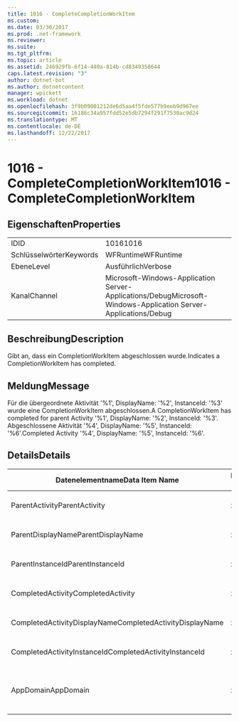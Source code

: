 ```yaml
---
title: 1016 - CompleteCompletionWorkItem
ms.custom: 
ms.date: 03/30/2017
ms.prod: .net-framework
ms.reviewer: 
ms.suite: 
ms.tgt_pltfrm: 
ms.topic: article
ms.assetid: 246929fb-6f14-440a-814b-cd8349350644
caps.latest.revision: "3"
author: dotnet-bot
ms.author: dotnetcontent
manager: wpickett
ms.workload: dotnet
ms.openlocfilehash: 3f9b09001212de6d5aa4f5fde577b9eeb9d967ee
ms.sourcegitcommit: 16186c34a957fdd52e5db7294f291f7530ac9d24
ms.translationtype: MT
ms.contentlocale: de-DE
ms.lasthandoff: 12/22/2017
---
```

# <a name="1016---completecompletionworkitem"></a><span data-ttu-id="d52e7-102">1016 - CompleteCompletionWorkItem</span><span class="sxs-lookup"><span data-stu-id="d52e7-102">1016 - CompleteCompletionWorkItem</span></span>
## <a name="properties"></a><span data-ttu-id="d52e7-103">Eigenschaften</span><span class="sxs-lookup"><span data-stu-id="d52e7-103">Properties</span></span>  
  
|||  
|-|-|  
|<span data-ttu-id="d52e7-104">ID</span><span class="sxs-lookup"><span data-stu-id="d52e7-104">ID</span></span>|<span data-ttu-id="d52e7-105">1016</span><span class="sxs-lookup"><span data-stu-id="d52e7-105">1016</span></span>|  
|<span data-ttu-id="d52e7-106">Schlüsselwörter</span><span class="sxs-lookup"><span data-stu-id="d52e7-106">Keywords</span></span>|<span data-ttu-id="d52e7-107">WFRuntime</span><span class="sxs-lookup"><span data-stu-id="d52e7-107">WFRuntime</span></span>|  
|<span data-ttu-id="d52e7-108">Ebene</span><span class="sxs-lookup"><span data-stu-id="d52e7-108">Level</span></span>|<span data-ttu-id="d52e7-109">Ausführlich</span><span class="sxs-lookup"><span data-stu-id="d52e7-109">Verbose</span></span>|  
|<span data-ttu-id="d52e7-110">Kanal</span><span class="sxs-lookup"><span data-stu-id="d52e7-110">Channel</span></span>|<span data-ttu-id="d52e7-111">Microsoft-Windows-Application Server-Applications/Debug</span><span class="sxs-lookup"><span data-stu-id="d52e7-111">Microsoft-Windows-Application Server-Applications/Debug</span></span>|  
  
## <a name="description"></a><span data-ttu-id="d52e7-112">Beschreibung</span><span class="sxs-lookup"><span data-stu-id="d52e7-112">Description</span></span>  
 <span data-ttu-id="d52e7-113">Gibt an, dass ein CompletionWorkItem abgeschlossen wurde.</span><span class="sxs-lookup"><span data-stu-id="d52e7-113">Indicates a CompletionWorkItem has completed.</span></span>  
  
## <a name="message"></a><span data-ttu-id="d52e7-114">Meldung</span><span class="sxs-lookup"><span data-stu-id="d52e7-114">Message</span></span>  
 <span data-ttu-id="d52e7-115">Für die übergeordnete Aktivität '%1', DisplayName: '%2', InstanceId: '%3' wurde eine CompletionWorkItem abgeschlossen.</span><span class="sxs-lookup"><span data-stu-id="d52e7-115">A CompletionWorkItem has completed for parent Activity '%1', DisplayName: '%2', InstanceId: '%3'.</span></span> <span data-ttu-id="d52e7-116">Abgeschlossene Aktivität '%4', DisplayName: '%5', InstanceId: '%6'.</span><span class="sxs-lookup"><span data-stu-id="d52e7-116">Completed Activity '%4', DisplayName: '%5', InstanceId: '%6'.</span></span>  
  
## <a name="details"></a><span data-ttu-id="d52e7-117">Details</span><span class="sxs-lookup"><span data-stu-id="d52e7-117">Details</span></span>  
  
|<span data-ttu-id="d52e7-118">Datenelementname</span><span class="sxs-lookup"><span data-stu-id="d52e7-118">Data Item Name</span></span>|<span data-ttu-id="d52e7-119">Datenelementtyp</span><span class="sxs-lookup"><span data-stu-id="d52e7-119">Data Item Type</span></span>|<span data-ttu-id="d52e7-120">Beschreibung</span><span class="sxs-lookup"><span data-stu-id="d52e7-120">Description</span></span>|  
|--------------------|--------------------|-----------------|  
|<span data-ttu-id="d52e7-121">ParentActivity</span><span class="sxs-lookup"><span data-stu-id="d52e7-121">ParentActivity</span></span>|<span data-ttu-id="d52e7-122">xs:string</span><span class="sxs-lookup"><span data-stu-id="d52e7-122">xs:string</span></span>|<span data-ttu-id="d52e7-123">Der Typname der übergeordneten Aktivität.</span><span class="sxs-lookup"><span data-stu-id="d52e7-123">The type name of the parent activity.</span></span>|  
|<span data-ttu-id="d52e7-124">ParentDisplayName</span><span class="sxs-lookup"><span data-stu-id="d52e7-124">ParentDisplayName</span></span>|<span data-ttu-id="d52e7-125">xs:string</span><span class="sxs-lookup"><span data-stu-id="d52e7-125">xs:string</span></span>|<span data-ttu-id="d52e7-126">Der Anzeigename der übergeordneten Aktivität.</span><span class="sxs-lookup"><span data-stu-id="d52e7-126">The display name of the parent activity.</span></span>|  
|<span data-ttu-id="d52e7-127">ParentInstanceId</span><span class="sxs-lookup"><span data-stu-id="d52e7-127">ParentInstanceId</span></span>|<span data-ttu-id="d52e7-128">xs:string</span><span class="sxs-lookup"><span data-stu-id="d52e7-128">xs:string</span></span>|<span data-ttu-id="d52e7-129">Die Instanz-ID der übergeordneten Aktivität.</span><span class="sxs-lookup"><span data-stu-id="d52e7-129">The instance id of the parent activity.</span></span>|  
|<span data-ttu-id="d52e7-130">CompletedActivity</span><span class="sxs-lookup"><span data-stu-id="d52e7-130">CompletedActivity</span></span>|<span data-ttu-id="d52e7-131">xs:string</span><span class="sxs-lookup"><span data-stu-id="d52e7-131">xs:string</span></span>|<span data-ttu-id="d52e7-132">Der Typname der abgeschlossenen Aktivität.</span><span class="sxs-lookup"><span data-stu-id="d52e7-132">The type name of the completed activity.</span></span>|  
|<span data-ttu-id="d52e7-133">CompletedActivityDisplayName</span><span class="sxs-lookup"><span data-stu-id="d52e7-133">CompletedActivityDisplayName</span></span>|<span data-ttu-id="d52e7-134">xs:string</span><span class="sxs-lookup"><span data-stu-id="d52e7-134">xs:string</span></span>|<span data-ttu-id="d52e7-135">Der Anzeigename der abgeschlossenen Aktivität.</span><span class="sxs-lookup"><span data-stu-id="d52e7-135">The display name of the completed activity.</span></span>|  
|<span data-ttu-id="d52e7-136">CompletedActivityInstanceId</span><span class="sxs-lookup"><span data-stu-id="d52e7-136">CompletedActivityInstanceId</span></span>|<span data-ttu-id="d52e7-137">xs:string</span><span class="sxs-lookup"><span data-stu-id="d52e7-137">xs:string</span></span>|<span data-ttu-id="d52e7-138">Die Instanz-ID der abgeschlossenen Aktivität.</span><span class="sxs-lookup"><span data-stu-id="d52e7-138">The instance id of the completed activity.</span></span>|  
|<span data-ttu-id="d52e7-139">AppDomain</span><span class="sxs-lookup"><span data-stu-id="d52e7-139">AppDomain</span></span>|<span data-ttu-id="d52e7-140">xs:string</span><span class="sxs-lookup"><span data-stu-id="d52e7-140">xs:string</span></span>|<span data-ttu-id="d52e7-141">Die von AppDomain.CurrentDomain.FriendlyName zurückgegebene Zeichenfolge.</span><span class="sxs-lookup"><span data-stu-id="d52e7-141">The string returned by AppDomain.CurrentDomain.FriendlyName.</span></span>|
